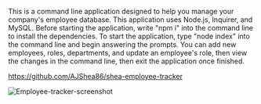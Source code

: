 This is a command line application designed to help you manage your company's employee database. This application uses Node.js, Inquirer, and MySQL. Before starting the application, write "npm i" into the command line to install the dependencies. To start the application, type "node index" into the command line and begin answering the prompts. You can add new employees, roles, departments, and update an employee's role, then view the changes in the command line, then exit the application once finished. 

https://github.com/AJShea86/shea-employee-tracker



![Employee-tracker-screenshot](https://user-images.githubusercontent.com/97988155/158730349-123ab9b4-f01b-4cd0-bb2e-7d9a9bcb7253.png)

